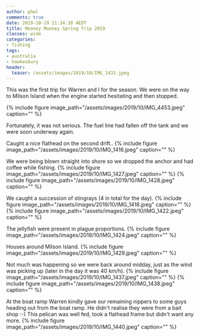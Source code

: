 ```yaml
---
author: phwl
comments: true
date: 2019-10-19 21:24:10 AEDT
title: Mooney Mooney Spring Trip 2019
classes: wide
categories:
- fishing
tags:
- australia
- hawkesbury
header:
  teaser: /assets/images/2019/10/IMG_1433.jpeg
---
```


This was the first trip for Warren and I for the season. We were on the
way to Milson Island when the engine started hesitating and then stopped.

{% include figure image_path="/assets/images/2019/10/IMG_4453.jpeg" caption="" %}

Fortunately, it was not serious. The fuel line had fallen off the tank and
we were soon underway again.

Caught a nice flathead on the second drift..
{% include figure image_path="/assets/images/2019/10/IMG_1416.jpeg" caption="" %}

We were being blown straight into shore so we dropped the anchor and had
coffee while fishing.
{% include figure image_path="/assets/images/2019/10/IMG_1427.jpeg" caption="" %}
{% include figure image_path="/assets/images/2019/10/IMG_1428.jpeg" caption="" %}

We caught a succession of stingrays (4 in total for the day).
{% include figure image_path="/assets/images/2019/10/IMG_1418.jpeg" caption="" %}
{% include figure image_path="/assets/images/2019/10/IMG_1422.jpeg" caption="" %}

The jellyfish were present in plague proportions.
{% include figure image_path="/assets/images/2019/10/IMG_1424.jpeg" caption="" %}

Houses around Milson Island.
{% include figure image_path="/assets/images/2019/10/IMG_1429.jpeg" caption="" %}

Not much was happening so we were back around midday, just as the wind was
picking up (later in the day it was 40 km/h). 
{% include figure image_path="/assets/images/2019/10/IMG_1437.jpeg" caption="" %}
{% include figure image_path="/assets/images/2019/10/IMG_1438.jpeg" caption="" %}

At the boat ramp Warren kindly gave our remaining nippers to some guys
heading out from the boat ramp. He didn't realise they were from a 
bait shop :-)
This pelican was well fed, took a flathead frame but didn't want any more.
{% include figure image_path="/assets/images/2019/10/IMG_1440.jpeg" caption="" %}
